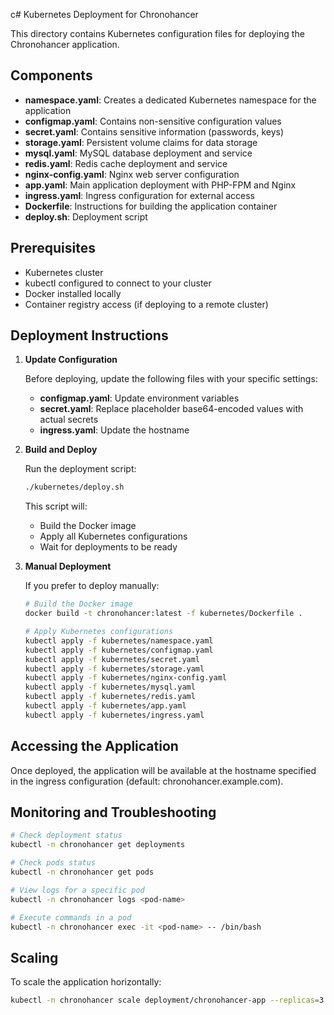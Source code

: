 c# Kubernetes Deployment for Chronohancer

This directory contains Kubernetes configuration files for deploying the Chronohancer application.

## Components

- **namespace.yaml**: Creates a dedicated Kubernetes namespace for the application
- **configmap.yaml**: Contains non-sensitive configuration values
- **secret.yaml**: Contains sensitive information (passwords, keys)
- **storage.yaml**: Persistent volume claims for data storage
- **mysql.yaml**: MySQL database deployment and service
- **redis.yaml**: Redis cache deployment and service
- **nginx-config.yaml**: Nginx web server configuration
- **app.yaml**: Main application deployment with PHP-FPM and Nginx
- **ingress.yaml**: Ingress configuration for external access
- **Dockerfile**: Instructions for building the application container
- **deploy.sh**: Deployment script

## Prerequisites

- Kubernetes cluster
- kubectl configured to connect to your cluster
- Docker installed locally
- Container registry access (if deploying to a remote cluster)

## Deployment Instructions

1. **Update Configuration**

   Before deploying, update the following files with your specific settings:

   - **configmap.yaml**: Update environment variables
   - **secret.yaml**: Replace placeholder base64-encoded values with actual secrets
   - **ingress.yaml**: Update the hostname

2. **Build and Deploy**

   Run the deployment script:

   ```bash
   ./kubernetes/deploy.sh
   ```

   This script will:
   - Build the Docker image
   - Apply all Kubernetes configurations
   - Wait for deployments to be ready

3. **Manual Deployment**

   If you prefer to deploy manually:

   ```bash
   # Build the Docker image
   docker build -t chronohancer:latest -f kubernetes/Dockerfile .

   # Apply Kubernetes configurations
   kubectl apply -f kubernetes/namespace.yaml
   kubectl apply -f kubernetes/configmap.yaml
   kubectl apply -f kubernetes/secret.yaml
   kubectl apply -f kubernetes/storage.yaml
   kubectl apply -f kubernetes/nginx-config.yaml
   kubectl apply -f kubernetes/mysql.yaml
   kubectl apply -f kubernetes/redis.yaml
   kubectl apply -f kubernetes/app.yaml
   kubectl apply -f kubernetes/ingress.yaml
   ```

## Accessing the Application

Once deployed, the application will be available at the hostname specified in the ingress configuration (default: chronohancer.example.com).

## Monitoring and Troubleshooting

```bash
# Check deployment status
kubectl -n chronohancer get deployments

# Check pods status
kubectl -n chronohancer get pods

# View logs for a specific pod
kubectl -n chronohancer logs <pod-name>

# Execute commands in a pod
kubectl -n chronohancer exec -it <pod-name> -- /bin/bash
```

## Scaling

To scale the application horizontally:

```bash
kubectl -n chronohancer scale deployment/chronohancer-app --replicas=3